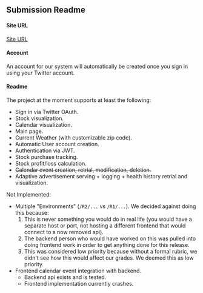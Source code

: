 ## Submission Readme
#### Site URL
[Site URL](https://vm344c.se.rit.edu/login)

#### Account
An account for our system will automatically be created once you sign in using your Twitter account.


#### Readme
The project at the moment supports at least the following:
* Sign in via Twitter OAuth.
* Stock visualization.
* Calendar visualization.
* Main page.
* Current Weather (with customizable zip code).
* Automatic User account creation.
* Authentication via JWT.
* Stock purchase tracking.
* Stock profit/loss calculation.
* ~~Calendar event creation, retrial, modification, deletion.~~
* Adaptive advertisement serving + logging + health history retrial and visualization.


Not Implemented:
* Multiple "Environments" (`/R2/...` vs `/R1/...`). We decided against doing this because:
  1. This is never something you would do in real life (you would have a separate host or port, not hosting a different frontend that would connect to a now removed api).
  2. The backend person who would have worked on this was pulled into doing frontend work in order to get anything done for this release.
  3. This was considered low priority because without a formal rubric, we didn't see how this would affect our grades. We deemed this as low priority.
* Frontend calendar event integration with backend.
  * Backend api exists and is tested.
  * Frontend implementation currently crashes.